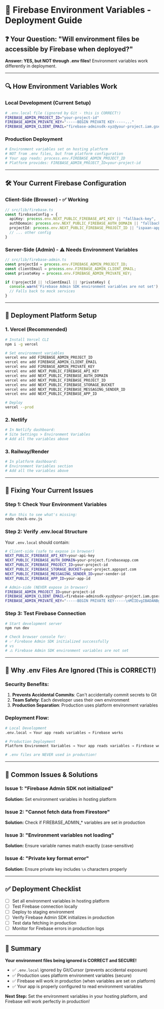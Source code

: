 # 🚀 Firebase Environment Variables - Deployment Guide

## ❓ **Your Question: "Will environment files be accessible by Firebase when deployed?"**

**Answer: YES, but NOT through .env files!** Environment variables work differently in deployment.

---

## 🔍 **How Environment Variables Work**

### **Local Development (Current Setup)**
```bash
# .env.local file (ignored by Git - this is CORRECT!)
FIREBASE_ADMIN_PROJECT_ID="your-project-id"
FIREBASE_ADMIN_PRIVATE_KEY="-----BEGIN PRIVATE KEY-----..."
FIREBASE_ADMIN_CLIENT_EMAIL="firebase-adminsdk-xyz@your-project.iam.gserviceaccount.com"
```

### **Production Deployment**
```bash
# Environment variables set on hosting platform
# NOT from .env files, but from platform configuration
# Your app reads: process.env.FIREBASE_ADMIN_PROJECT_ID
# Platform provides: FIREBASE_ADMIN_PROJECT_ID=your-project-id
```

---

## 🛠️ **Your Current Firebase Configuration**

### **Client-Side (Browser) - ✅ Working**
```typescript
// src/lib/firebase.ts
const firebaseConfig = {
  apiKey: process.env.NEXT_PUBLIC_FIREBASE_API_KEY || "fallback-key",
  authDomain: process.env.NEXT_PUBLIC_FIREBASE_AUTH_DOMAIN || "fallback-domain",
  projectId: process.env.NEXT_PUBLIC_FIREBASE_PROJECT_ID || "ispaan-app",
  // ... other config
}
```

### **Server-Side (Admin) - ⚠️ Needs Environment Variables**
```typescript
// src/lib/firebase-admin.ts
const projectId = process.env.FIREBASE_ADMIN_PROJECT_ID;
const clientEmail = process.env.FIREBASE_ADMIN_CLIENT_EMAIL;
const privateKey = process.env.FIREBASE_ADMIN_PRIVATE_KEY;

if (!projectId || !clientEmail || !privateKey) {
  console.warn('Firebase Admin SDK environment variables are not set');
  // Falls back to mock services
}
```

---

## 🚀 **Deployment Platform Setup**

### **1. Vercel (Recommended)**
```bash
# Install Vercel CLI
npm i -g vercel

# Set environment variables
vercel env add FIREBASE_ADMIN_PROJECT_ID
vercel env add FIREBASE_ADMIN_CLIENT_EMAIL  
vercel env add FIREBASE_ADMIN_PRIVATE_KEY
vercel env add NEXT_PUBLIC_FIREBASE_API_KEY
vercel env add NEXT_PUBLIC_FIREBASE_AUTH_DOMAIN
vercel env add NEXT_PUBLIC_FIREBASE_PROJECT_ID
vercel env add NEXT_PUBLIC_FIREBASE_STORAGE_BUCKET
vercel env add NEXT_PUBLIC_FIREBASE_MESSAGING_SENDER_ID
vercel env add NEXT_PUBLIC_FIREBASE_APP_ID

# Deploy
vercel --prod
```

### **2. Netlify**
```bash
# In Netlify dashboard:
# Site Settings > Environment Variables
# Add all the variables above
```

### **3. Railway/Render**
```bash
# In platform dashboard:
# Environment Variables section
# Add all the variables above
```

---

## 🔧 **Fixing Your Current Issues**

### **Step 1: Check Your Environment Variables**
```bash
# Run this to see what's missing:
node check-env.js
```

### **Step 2: Verify .env.local Structure**
Your `.env.local` should contain:
```bash
# Client-side (safe to expose in browser)
NEXT_PUBLIC_FIREBASE_API_KEY=your-api-key
NEXT_PUBLIC_FIREBASE_AUTH_DOMAIN=your-project.firebaseapp.com
NEXT_PUBLIC_FIREBASE_PROJECT_ID=your-project-id
NEXT_PUBLIC_FIREBASE_STORAGE_BUCKET=your-project.appspot.com
NEXT_PUBLIC_FIREBASE_MESSAGING_SENDER_ID=your-sender-id
NEXT_PUBLIC_FIREBASE_APP_ID=your-app-id

# Admin-side (NEVER expose in browser)
FIREBASE_ADMIN_PROJECT_ID=your-project-id
FIREBASE_ADMIN_CLIENT_EMAIL=firebase-adminsdk-xyz@your-project.iam.gserviceaccount.com
FIREBASE_ADMIN_PRIVATE_KEY="-----BEGIN PRIVATE KEY-----\nMIIEvgIBADANBgkqhkiG9w0BAQEFAASCBKgwggSkAgEAAoIBAQC...\n-----END PRIVATE KEY-----\n"
```

### **Step 3: Test Firebase Connection**
```bash
# Start development server
npm run dev

# Check browser console for:
# ✅ Firebase Admin SDK initialized successfully
# vs
# ⚠️ Firebase Admin SDK environment variables are not set
```

---

## 🎯 **Why .env Files Are Ignored (This is CORRECT!)**

### **Security Benefits:**
1. **Prevents Accidental Commits**: Can't accidentally commit secrets to Git
2. **Team Safety**: Each developer uses their own environment
3. **Production Separation**: Production uses platform environment variables

### **Deployment Flow:**
```bash
# Local Development
.env.local → Your app reads variables → Firebase works

# Production Deployment  
Platform Environment Variables → Your app reads variables → Firebase works

# .env files are NEVER used in production!
```

---

## 🚨 **Common Issues & Solutions**

### **Issue 1: "Firebase Admin SDK not initialized"**
**Solution:** Set environment variables in hosting platform

### **Issue 2: "Cannot fetch data from Firestore"**
**Solution:** Check if FIREBASE_ADMIN_* variables are set in production

### **Issue 3: "Environment variables not loading"**
**Solution:** Ensure variable names match exactly (case-sensitive)

### **Issue 4: "Private key format error"**
**Solution:** Ensure private key includes `\n` characters properly

---

## ✅ **Deployment Checklist**

- [ ] Set all environment variables in hosting platform
- [ ] Test Firebase connection locally
- [ ] Deploy to staging environment
- [ ] Verify Firebase Admin SDK initializes in production
- [ ] Test data fetching in production
- [ ] Monitor for Firebase errors in production logs

---

## 🎉 **Summary**

**Your environment files being ignored is CORRECT and SECURE!**

- ✅ `.env.local` ignored by Git/Cursor (prevents accidental exposure)
- ✅ Production uses platform environment variables (secure)
- ✅ Firebase will work in production (when variables are set on platform)
- ✅ Your app is properly configured to read environment variables

**Next Step:** Set the environment variables in your hosting platform, and Firebase will work perfectly in production!

